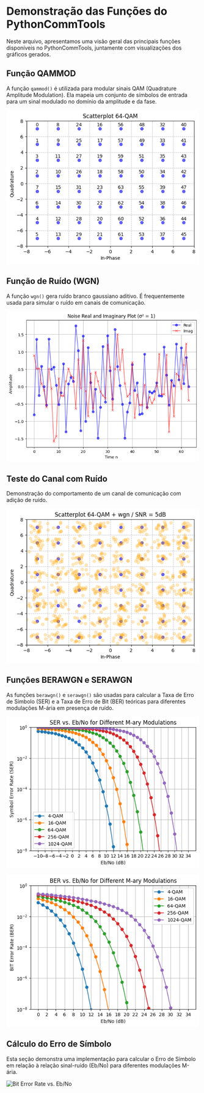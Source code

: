 # Demonstração das Funções do PythonCommTools

Neste arquivo, apresentamos uma visão geral das principais funções disponíveis no PythonCommTools, juntamente com visualizações dos gráficos gerados.

## Função QAMMOD

A função `qammod()` é utilizada para modular sinais QAM (Quadrature Amplitude Modulation). Ela mapeia um conjunto de símbolos de entrada para um sinal modulado no domínio da amplitude e da fase.

![Scatterplot 64-QAM](images/64scat.png)

## Função de Ruído (WGN)

A função `wgn()` gera ruído branco gaussiano aditivo. É frequentemente usada para simular o ruído em canais de comunicação.

![Noise Real and Imaginary Plot](images/wgn.png)

## Teste do Canal com Ruído

Demonstração do comportamento de um canal de comunicação com adição de ruído.

![Scatterplot 64-QAM + wgn / SNR = 5dB](images/64consawgn.png)

## Funções BERAWGN e SERAWGN

As funções `berawgn()` e `serawgn()` são usadas para calcular a Taxa de Erro de Símbolo (SER) e a Taxa de Erro de Bit (BER) teóricas para diferentes modulações M-ária em presença de ruído.

![SER vs. Eb/No](images/thser.png)

![BER vs. Eb/No](images/thber.png)

## Cálculo do Erro de Símbolo

Esta seção demonstra uma implementação para calcular o Erro de Símbolo em relação à relação sinal-ruído (Eb/No) para diferentes modulações M-ária.

![Bit Error Rate vs. Eb/No](path/para/imagem6.png)
